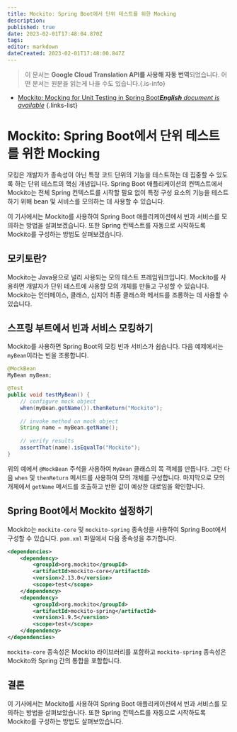 ```yaml
---
title: Mockito: Spring Boot에서 단위 테스트를 위한 Mocking
description: 
published: true
date: 2023-02-01T17:48:04.870Z
tags: 
editor: markdown
dateCreated: 2023-02-01T17:48:00.847Z
---
```


> 이 문서는 **Google Cloud Translation API를 사용해 자동 번역**되었습니다.
어떤 문서는 원문을 읽는게 나을 수도 있습니다.{.is-info}



- [Mockito: Mocking for Unit Testing in Spring Boot***English** document is available*](/en/Knowledge-base/Spring-Boot/mockito-mocking-for-unit-testing-in-spring-boot)
{.links-list}


# Mockito: Spring Boot에서 단위 테스트를 위한 Mocking

모킹은 개발자가 종속성이 아닌 특정 코드 단위의 기능을 테스트하는 데 집중할 수 있도록 하는 단위 테스트의 핵심 개념입니다. Spring Boot 애플리케이션의 컨텍스트에서 Mockito는 전체 Spring 컨텍스트를 시작할 필요 없이 특정 구성 요소의 기능을 테스트하기 위해 bean 및 서비스를 모의하는 데 사용할 수 있습니다.

이 기사에서는 Mockito를 사용하여 Spring Boot 애플리케이션에서 빈과 서비스를 모의하는 방법을 살펴보겠습니다. 또한 Spring 컨텍스트를 자동으로 시작하도록 Mockito를 구성하는 방법도 살펴보겠습니다.

## 모키토란?

Mockito는 Java용으로 널리 사용되는 모의 테스트 프레임워크입니다. Mockito를 사용하면 개발자가 단위 테스트에 사용할 모의 개체를 만들고 구성할 수 있습니다. Mockito는 인터페이스, 클래스, 심지어 최종 클래스와 메서드를 조롱하는 데 사용할 수 있습니다.

## 스프링 부트에서 빈과 서비스 모킹하기

Mockito를 사용하면 Spring Boot의 모킹 빈과 서비스가 쉽습니다. 다음 예제에서는 `myBean`이라는 빈을 조롱합니다.

```java
@MockBean
MyBean myBean;

@Test
public void testMyBean() {
    // configure mock object
    when(myBean.getName()).thenReturn("Mockito");
    
    // invoke method on mock object
    String name = myBean.getName();
    
    // verify results
    assertThat(name).isEqualTo("Mockito");
}
```

위의 예에서 `@MockBean` 주석을 사용하여 `MyBean` 클래스의 목 객체를 만듭니다. 그런 다음 `when` 및 `thenReturn` 메서드를 사용하여 모의 개체를 구성합니다. 마지막으로 모의 개체에서 `getName` 메서드를 호출하고 반환 값이 예상한 대로임을 확인합니다.

## Spring Boot에서 Mockito 설정하기

Mockito는 `mockito-core` 및 `mockito-spring` 종속성을 사용하여 Spring Boot에서 구성할 수 있습니다. `pom.xml` 파일에서 다음 종속성을 추가합니다.

```xml
<dependencies>
    <dependency>
        <groupId>org.mockito</groupId>
        <artifactId>mockito-core</artifactId>
        <version>2.13.0</version>
        <scope>test</scope>
    </dependency>
    <dependency>
        <groupId>org.mockito</groupId>
        <artifactId>mockito-spring</artifactId>
        <version>1.9.5</version>
        <scope>test</scope>
    </dependency>
</dependencies>
```

`mockito-core` 종속성은 Mockito 라이브러리를 포함하고 `mockito-spring` 종속성은 Mockito와 Spring 간의 통합을 포함합니다.

## 결론

이 기사에서는 Mockito를 사용하여 Spring Boot 애플리케이션에서 빈과 서비스를 모의하는 방법을 살펴보았습니다. 또한 Spring 컨텍스트를 자동으로 시작하도록 Mockito를 구성하는 방법도 살펴보았습니다.